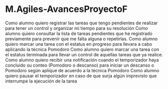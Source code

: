 # M.Agiles-AvancesProyectoF
Como alumno quiero registrar las tareas que tengo pendientes de realizar para tener un control y organizar mi tiempo para su resolución
Como alumno quiero consultar la lista de tareas pendientes que he registrado previamente para prevenir que me falta alguna o repetirlas.
Como alumno quiero marcar una tarea con el estatus en progreso para llevara a cabo aplicando la técnica Pomodoro
Como alumno quiero marcar una tarea con el estatus terminada para llevar un control de aquellas tareas que ya realice.
Como alumno quiero recibir una notificación cuando el temporizador haya concluido su conteo (Pomodoro o descanso) para iniciar un descanso o Pomodoro según aplique de acuerdo a la técnica Pomodoro
Como alumno quiero pausar el temporizador en caso de que surja algún imprevisto que interrumpe la ejecución de la tarea
